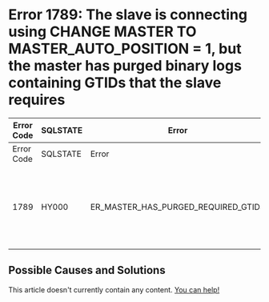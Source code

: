 
# Error 1789: The slave is connecting using CHANGE MASTER TO MASTER_AUTO_POSITION = 1, but the master has purged binary logs containing GTIDs that the slave requires


| Error Code | SQLSTATE | Error | Description |
| --- | --- | --- | --- |
| Error Code | SQLSTATE | Error | Description |
| 1789 | HY000 | ER_MASTER_HAS_PURGED_REQUIRED_GTIDS | The slave is connecting using CHANGE MASTER TO MASTER_AUTO_POSITION = 1, but the master has purged binary logs containing GTIDs that the slave requires. |




## Possible Causes and Solutions


This article doesn't currently contain any content. [You can help!](/kb/en/writing-and-editing-knowledge-base-articles/)

